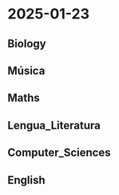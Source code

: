 # 2025-01-23 <!-- markmap: foldAll -->

## Biology

## Música

## Maths

## Lengua_Literatura

## Computer_Sciences

## English

